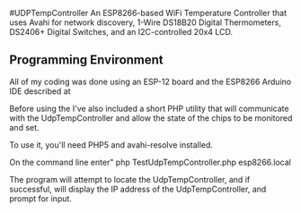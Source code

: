 #UDPTempController
An ESP8266-based WiFi Temperature Controller that uses Avahi for network discovery, 1-Wire DS18B20 Digital Thermometers, DS2406+ Digital Switches, and an I2C-controlled 20x4 LCD.

## Programming Environment
All of my coding was done using an ESP-12 board and the ESP8266 Arduino IDE described at
 
Before using the 
I've also included a short PHP utility that will communicate with the UdpTempController and allow the state of the chips to be monitored and set.

To use it, you'll need PHP5 and avahi-resolve installed.

On the command line enter" php TestUdpTempController.php esp8266.local

The program will attempt to locate the UdpTempController, and if successful, will display the IP address of the UdpTempController, and prompt for input.
